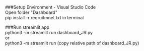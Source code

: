 ###Setup Environment - Visual Studio Code\
Open folder "Dashboard"\
pip install -r reqruitmnet.txt in terminal

###Run streamlit app\
python3 -m streamlit run dashboard_JR.py\
or\
python3 -m streamlit run (copy relative path of dashboard_JR.py)
